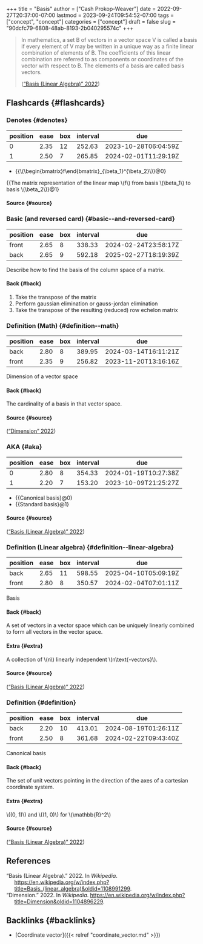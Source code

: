 +++
title = "Basis"
author = ["Cash Prokop-Weaver"]
date = 2022-09-27T20:37:00-07:00
lastmod = 2023-09-24T09:54:52-07:00
tags = ["concept", "concept"]
categories = ["concept"]
draft = false
slug = "90dcfc79-6808-48ab-8193-2b040295574c"
+++

> In mathematics, a set B of vectors in a vector space V is called a basis if every element of V may be written in a unique way as a finite linear combination of elements of B. The coefficients of this linear combination are referred to as components or coordinates of the vector with respect to B. The elements of a basis are called basis vectors.
>
> (<a href="#citeproc_bib_item_1">“Basis (Linear Algebra)” 2022</a>)


## Flashcards {#flashcards}


### Denotes {#denotes}

| position | ease | box | interval | due                  |
|----------|------|-----|----------|----------------------|
| 0        | 2.35 | 12  | 252.63   | 2023-10-28T06:04:59Z |
| 1        | 2.50 | 7   | 265.85   | 2024-02-01T11:29:19Z |

-   {{\\(\begin{bmatrix}f\end{bmatrix}\_{\beta\_1}^{\beta\_2}\\)}@0}

{{The matrix representation of the linear map \\(f\\) from basis \\(\beta\_1\\) to basis \\(\beta\_2\\)}@1}


#### Source {#source}


### Basic (and reversed card) {#basic--and-reversed-card}

| position | ease | box | interval | due                  |
|----------|------|-----|----------|----------------------|
| front    | 2.65 | 8   | 338.33   | 2024-02-24T23:58:17Z |
| back     | 2.65 | 9   | 592.18   | 2025-02-27T18:19:39Z |

Describe how to find the basis of the column space of a matrix.


#### Back {#back}

1.  Take the transpose of the matrix
2.  Perform gaussian elimination or gauss-jordan elimination
3.  Take the transpose of the resulting (reduced) row echelon matrix


### Definition (Math) {#definition--math}

| position | ease | box | interval | due                  |
|----------|------|-----|----------|----------------------|
| back     | 2.80 | 8   | 389.95   | 2024-03-14T16:11:21Z |
| front    | 2.35 | 9   | 256.82   | 2023-11-20T13:16:16Z |

Dimension of a vector space


#### Back {#back}

The cardinality of a basis in that vector space.


#### Source {#source}

(<a href="#citeproc_bib_item_2">“Dimension” 2022</a>)


### AKA {#aka}

| position | ease | box | interval | due                  |
|----------|------|-----|----------|----------------------|
| 0        | 2.80 | 8   | 354.33   | 2024-01-19T10:27:38Z |
| 1        | 2.20 | 7   | 153.20   | 2023-10-09T21:25:27Z |

-   {{Canonical basis}@0}
-   {{Standard basis}@1}


#### Source {#source}

(<a href="#citeproc_bib_item_1">“Basis (Linear Algebra)” 2022</a>)


### Definition (Linear algebra) {#definition--linear-algebra}

| position | ease | box | interval | due                  |
|----------|------|-----|----------|----------------------|
| back     | 2.65 | 11  | 598.55   | 2025-04-10T05:09:19Z |
| front    | 2.80 | 8   | 350.57   | 2024-02-04T07:01:11Z |

Basis


#### Back {#back}

A set of vectors in a vector space which can be uniquely linearly combined to form all vectors in the vector space.


#### Extra {#extra}

A collection of \\(n\\) linearly independent \\(n\text{-vectors}\\).


#### Source {#source}

(<a href="#citeproc_bib_item_1">“Basis (Linear Algebra)” 2022</a>)


### Definition {#definition}

| position | ease | box | interval | due                  |
|----------|------|-----|----------|----------------------|
| back     | 2.20 | 10  | 413.01   | 2024-08-19T01:26:11Z |
| front    | 2.50 | 8   | 361.68   | 2024-02-22T09:43:40Z |

Canonical basis


#### Back {#back}

The set of unit vectors pointing in the direction of the axes of a cartesian coordinate system.


#### Extra {#extra}

\\((0, 1)\\) and \\((1, 0)\\) for \\(\mathbb{R}^2\\)


#### Source {#source}

(<a href="#citeproc_bib_item_1">“Basis (Linear Algebra)” 2022</a>)

## References

<style>.csl-entry{text-indent: -1.5em; margin-left: 1.5em;}</style><div class="csl-bib-body">
  <div class="csl-entry"><a id="citeproc_bib_item_1"></a>“Basis (Linear Algebra).” 2022. In <i>Wikipedia</i>. <a href="https://en.wikipedia.org/w/index.php?title=Basis_(linear_algebra)&oldid=1108991299">https://en.wikipedia.org/w/index.php?title=Basis_(linear_algebra)&#38;oldid=1108991299</a>.</div>
  <div class="csl-entry"><a id="citeproc_bib_item_2"></a>“Dimension.” 2022. In <i>Wikipedia</i>. <a href="https://en.wikipedia.org/w/index.php?title=Dimension&oldid=1104896229">https://en.wikipedia.org/w/index.php?title=Dimension&#38;oldid=1104896229</a>.</div>
</div>


## Backlinks {#backlinks}

-   [Coordinate vector]({{< relref "coordinate_vector.md" >}})
